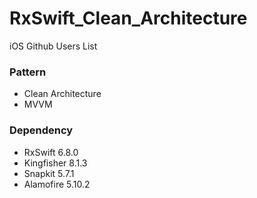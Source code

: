 # RxSwift_Clean_Architecture
iOS Github Users List

### Pattern
- Clean Architecture
- MVVM

### Dependency
- RxSwift 6.8.0
- Kingfisher 8.1.3
- Snapkit 5.7.1
- Alamofire 5.10.2

